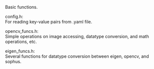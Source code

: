 
Basic functions.

config.h:  
For reading key-value pairs from .yaml file.

opencv_funcs.h:  
Simple operations on image accessing, datatype conversion, and math operations, etc. 

eigen_funcs.h:  
Several functions for datatype conversion between eigen, opencv, and sophus.


